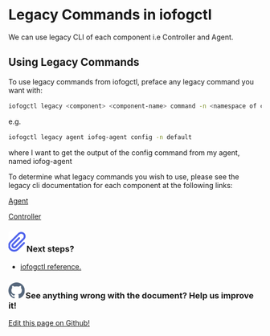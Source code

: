 # Legacy Commands in iofogctl

We can use legacy CLI of each component i.e Controller and Agent.

## Using Legacy Commands

To use legacy commands from iofogctl, preface any legacy command you want with:

```bash
iofogctl legacy <component> <component-name> command -n <namespace of component>
```

e.g.

```bash
iofogctl legacy agent iofog-agent config -n default
```

where I want to get the output of the config command from my agent, named iofog-agent

To determine what legacy commands you wish to use, please see the legacy cli documentation for each component at the following links:

[Agent](../reference-agent/cli-usage.html)

[Controller](../reference-controller/cli-usage.html)

<aside class="notifications note">
  <h3><img src="/images/icos/ico-note.svg" alt="">Next steps?</h3>
  <ul>
    <li><a href="../reference-iofogctl/reference-kinds.html">iofogctl reference.</a></li>
  <ul>
</aside>

<aside class="notifications contribute">
  <h3><img src="/images/icos/ico-github.svg" alt="">See anything wrong with the document? Help us improve it!</h3>
  <a href="https://github.com/eclipse-iofog/iofog.org/edit/develop/content/docs/2/iofogctl/legacy.md"
    target="_blank">
    <p>Edit this page on Github!</p>
  </a>
</aside>
